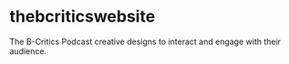 # thebcriticswebsite
The B-Critics Podcast creative designs to interact and engage with their audience.
